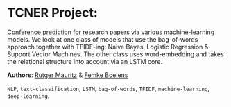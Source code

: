 # TCNER Project:
Conference prediction for research papers via various machine-learning models. We look at one class of models that use the bag-of-words approach together with TFIDF-ing: Naive Bayes, Logistic Regression & Support Vector Machines. The other class uses word-embedding and takes the relational structure into account via an LSTM core. 

**Authors**: [Rutger Mauritz](https://github.com/RRMauritz) & [Femke Boelens](https://github.com/femke1997)


`NLP`, `text-classification`, `LSTM`, `bag-of-words`, `TFIDF`, `machine-learning`, `deep-learning`.
